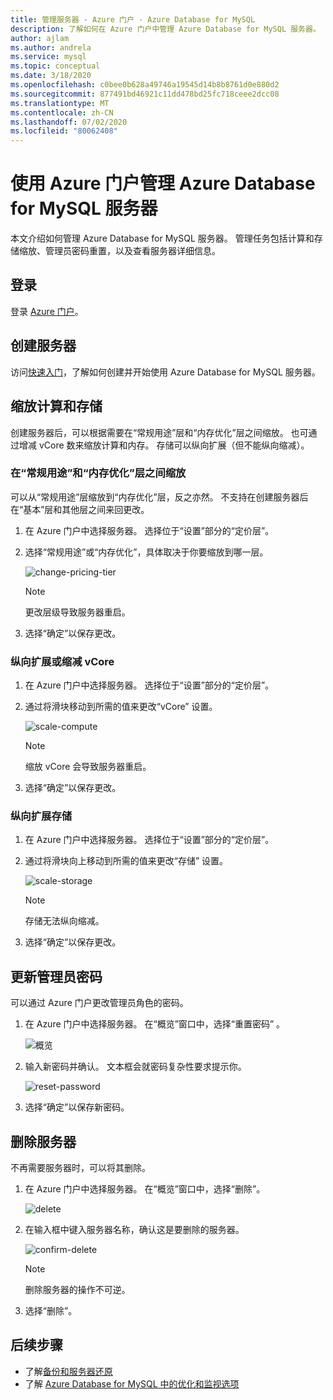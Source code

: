 ```yaml
---
title: 管理服务器 - Azure 门户 - Azure Database for MySQL
description: 了解如何在 Azure 门户中管理 Azure Database for MySQL 服务器。
author: ajlam
ms.author: andrela
ms.service: mysql
ms.topic: conceptual
ms.date: 3/18/2020
ms.openlocfilehash: c0bee0b628a49746a19545d14b8b8761d0e880d2
ms.sourcegitcommit: 877491bd46921c11dd478bd25fc718ceee2dcc08
ms.translationtype: MT
ms.contentlocale: zh-CN
ms.lasthandoff: 07/02/2020
ms.locfileid: "80062408"
---
```

# <a name="manage-an-azure-database-for-mysql-server-using-the-azure-portal"></a>使用 Azure 门户管理 Azure Database for MySQL 服务器
本文介绍如何管理 Azure Database for MySQL 服务器。 管理任务包括计算和存储缩放、管理员密码重置，以及查看服务器详细信息。

## <a name="sign-in"></a>登录
登录 [Azure 门户](https://portal.azure.com)。

## <a name="create-a-server"></a>创建服务器
访问[快速入门](quickstart-create-mysql-server-database-using-azure-portal.md)，了解如何创建并开始使用 Azure Database for MySQL 服务器。

## <a name="scale-compute-and-storage"></a>缩放计算和存储

创建服务器后，可以根据需要在“常规用途”层和“内存优化”层之间缩放。 也可通过增减 vCore 数来缩放计算和内存。 存储可以纵向扩展（但不能纵向缩减）。

### <a name="scale-between-general-purpose-and-memory-optimized-tiers"></a>在“常规用途”和“内存优化”层之间缩放

可以从“常规用途”层缩放到“内存优化”层，反之亦然。 不支持在创建服务器后在“基本”层和其他层之间来回更改。 

1. 在 Azure 门户中选择服务器。 选择位于“设置”部分的“定价层”。  

2. 选择“常规用途”或“内存优化”，具体取决于你要缩放到哪一层。   

    ![change-pricing-tier](./media/howto-create-manage-server-portal/change-pricing-tier.png)

    > [!NOTE]
    > 更改层级导致服务器重启。

4. 选择“确定”以保存更改。 


### <a name="scale-vcores-up-or-down"></a>纵向扩展或缩减 vCore

1. 在 Azure 门户中选择服务器。 选择位于“设置”部分的“定价层”。  

2. 通过将滑块移动到所需的值来更改“vCore”  设置。

    ![scale-compute](./media/howto-create-manage-server-portal/scaling-compute.png)

    > [!NOTE]
    > 缩放 vCore 会导致服务器重启。

3. 选择“确定”以保存更改。 


### <a name="scale-storage-up"></a>纵向扩展存储

1. 在 Azure 门户中选择服务器。 选择位于“设置”部分的“定价层”。  

2. 通过将滑块向上移动到所需的值来更改“存储”  设置。

    ![scale-storage](./media/howto-create-manage-server-portal/scaling-storage.png)

    > [!NOTE]
    > 存储无法纵向缩减。

3. 选择“确定”以保存更改。 


## <a name="update-admin-password"></a>更新管理员密码
可以通过 Azure 门户更改管理员角色的密码。

1. 在 Azure 门户中选择服务器。 在“概览”窗口中，选择“重置密码”   。

   ![概览](./media/howto-create-manage-server-portal/overview-reset-password.png)

2. 输入新密码并确认。 文本框会就密码复杂性要求提示你。

   ![reset-password](./media/howto-create-manage-server-portal/reset-password.png)

3. 选择“确定”以保存新密码。 


## <a name="delete-a-server"></a>删除服务器

不再需要服务器时，可以将其删除。 

1. 在 Azure 门户中选择服务器。 在“概览”窗口中，选择“删除”。  

    ![delete](./media/howto-create-manage-server-portal/overview-delete.png)

2. 在输入框中键入服务器名称，确认这是要删除的服务器。

    ![confirm-delete](./media/howto-create-manage-server-portal/confirm-delete.png)

    > [!NOTE]
    > 删除服务器的操作不可逆。

3. 选择“删除”。 


## <a name="next-steps"></a>后续步骤
- 了解[备份和服务器还原](howto-restore-server-portal.md)
- 了解 [Azure Database for MySQL 中的优化和监视选项](concepts-monitoring.md)
